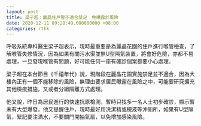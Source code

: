 ```yaml
---
layout: post
title: 梁子超：麗晶住戶暫不適合禁足　免曝露於風險
date: 2020-12-11 09:28:49.000000000 +08:00
categories: rthk
---
```


呼吸系統專科醫生梁子超表示，現時最重要是為麗晶花園的住戶進行喉管檢查，了解喉管失修情況，因為如果有關污水渠並無U型隔氣裝置，將會好危險，亦都不易處理，一旦發現喉管有問題，好可能任何一座有確診個案都要小心處理。

梁子超在本台節目《千禧年代》說，現階段在麗晶花園實施禁足並不適合，因為大樓內正有一個不能移除的風險，無理由要求居民曝露在風險之中，可能要研究擴充其他檢疫措施，又或者分組隔離方式處理。

他又說，昨日為居民進行的快速抗原檢測，暫時只找多一名人士初步確診，顯示暫未有大型爆發。他又提醒住戶，現時最好用洗潔精或梘液等沖廁所，如果有U型隔氣，緊記要注滿水，不要關門開抽氣扇，以免增加感染風險。
